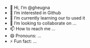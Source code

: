 - 👋 Hi, I’m @gheugna
- 👀 I’m interested in Github
- 🌱 I’m currently learning our to used it
- 💞️ I’m looking to collaborate on ...
- 📫 How to reach me ...
- 😄 Pronouns: ...
- ⚡ Fun fact: ...

